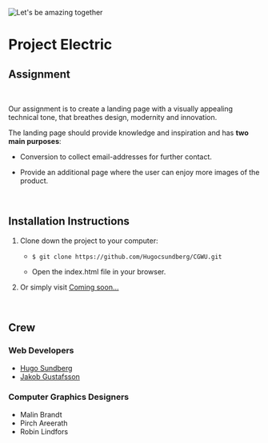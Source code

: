![Let's be amazing together](https://media.giphy.com/media/3ohhwoy4AB7fXp0GVq/giphy.gif)

# Project Electric

## Assignment

<br>

Our assignment is to create a landing page with a visually appealing technical tone, that breathes design, modernity and innovation.

The landing page should provide knowledge and inspiration and has **two main purposes**:

- Conversion to collect email-addresses for further contact.
- Provide an additional page where the user can enjoy more images of the product.

  <br>

## Installation Instructions

1. Clone down the project to your computer:

   - `$ git clone https://github.com/Hugocsundberg/CGWU.git`

   - Open the index.html file in your browser.

2. Or simply visit [Coming soon...](https://github.com/Hugocsundberg/CGWU)

   <br>

## Crew

### **Web Developers**

- [Hugo Sundberg](https://github.com/Hugocsundberg)
- [Jakob Gustafsson](https://github.com/gusjak)

### **Computer Graphics Designers**

- Malin Brandt
- Pirch Areerath
- Robin Lindfors
